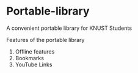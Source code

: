 # Portable-library
A convenient portable library for KNUST Students

Features of the portable library
1. Offline features
2. Bookmarks
3. YouTube Links




